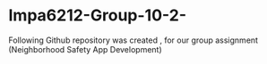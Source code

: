 # Impa6212-Group-10-2-
Following Github repository was created , for our group assignment (Neighborhood Safety App Development)

